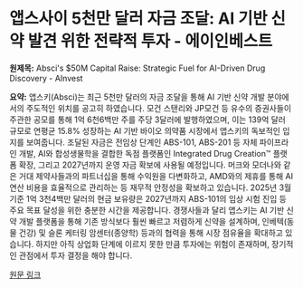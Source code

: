 # 앱스사이 5천만 달러 자금 조달: AI 기반 신약 발견 위한 전략적 투자 - 에이인베스트

**원제목:** Absci's $50M Capital Raise: Strategic Fuel for AI-Driven Drug Discovery - AInvest

**요약:** 앱스키(Absci)는 최근 5천만 달러의 자금 조달을 통해 AI 기반 신약 개발 분야에서의 주도적인 위치를 공고히 하였습니다. 모건 스탠리와 JP모건 등 유수의 증권사들이 주관한 공모를 통해 1억 6천6백만 주를 주당 3달러에 발행하였으며, 이는  139억 달러 규모로 연평균 15.8% 성장하는 AI 기반 바이오 의약품 시장에서 앱스키의 독보적인 입지를 보여줍니다. 조달된 자금은  전임상 단계인 ABS-101, ABS-201 등 자체 파이프라인 개발, AI와 합성생물학을 결합한 독점 플랫폼인 Integrated Drug Creation™ 플랫폼 확장, 그리고 2027년까지 운영 자금 확보에 사용될 예정입니다. 머크와 모더나와 같은 거대 제약사들과의 파트너십을 통해 수익원을 다변화하고, AMD와의 제휴를 통해 AI 연산 비용을 효율적으로 관리하는 등 재무적 안정성을 확보하고 있습니다. 2025년 3월 기준 1억 3천4백만 달러의 현금 보유량은 2027년까지 ABS-101의 임상 시험 진입 등 주요 목표 달성을 위한 충분한 시간을 제공합니다.  경쟁사들과 달리 앱스키는 AI 기반 신약 개발 플랫폼을 통해 기존 방식보다 훨씬 빠르고 저렴하게 신약을 설계하며, 인베텍(동물 건강) 및 슬론 케터링 암센터(종양학) 등과의 협력을 통해 시장 점유율을 확대하고 있습니다.  하지만 아직 상업화 단계에 이르지 못한 만큼 투자에는 위험이 존재하며, 장기적인 관점에서 투자 결정을 해야 합니다.

[원문 링크](https://www.ainvest.com/news/absci-50m-capital-raise-strategic-fuel-ai-driven-drug-discovery-2507/)
